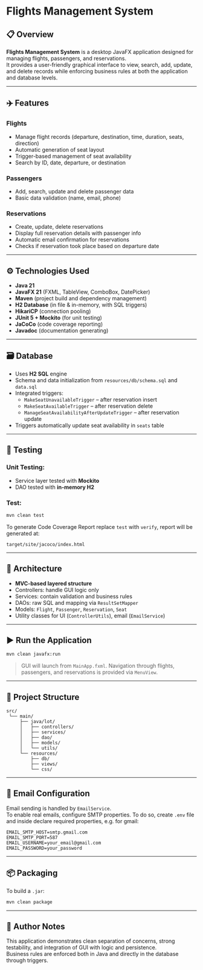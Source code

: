 # Flights Management System

## 📋 Overview

**Flights Management System** is a desktop JavaFX application designed for managing flights, passengers, and reservations.  
It provides a user-friendly graphical interface to view, search, add, update, and delete records while enforcing business rules at both the application and database levels.

---

## ✈️ Features

### Flights
- Manage flight records (departure, destination, time, duration, seats, direction)
- Automatic generation of seat layout
- Trigger-based management of seat availability
- Search by ID, date, departure, or destination

### Passengers
- Add, search, update and delete passenger data
- Basic data validation (name, email, phone)

### Reservations
- Create, update, delete reservations
- Display full reservation details with passenger info
- Automatic email confirmation for reservations
- Checks if reservation took place based on departure date

---

## ⚙️ Technologies Used

- **Java 21**
- **JavaFX 21** (FXML, TableView, ComboBox, DatePicker)
- **Maven** (project build and dependency management)
- **H2 Database** (in file & in-memory, with SQL triggers)
- **HikariCP** (connection pooling)
- **JUnit 5 + Mockito** (for unit testing)
- **JaCoCo** (code coverage reporting)
- **Javadoc** (documentation generating)

---

## 🗃️ Database

- Uses **H2 SQL** engine
- Schema and data initialization from `resources/db/schema.sql` and `data.sql`
- Integrated triggers:
  - `MakeSeatUnavailableTrigger` – after reservation insert
  - `MakeSeatAvailableTrigger` – after reservation delete
  - `ManageSeatAvailabilityAfterUpdateTrigger` – after reservation update
- Triggers automatically update seat availability in `seats` table

---

## 🧪 Testing

### Unit Testing:
- Service layer tested with **Mockito**
- DAO tested with **in-memory H2**

### Test:
```bash
mvn clean test
```
To generate Code Coverage Report replace `test` with `verify`, report will be generated at:
```
target/site/jacoco/index.html
```

---

## 🧭 Architecture

- **MVC-based layered structure**
- Controllers: handle GUI logic only
- Services: contain validation and business rules
- DAOs: raw SQL and mapping via `ResultSetMapper`
- Models: `Flight`, `Passenger`, `Reservation`, `Seat`
- Utility classes for UI (`ControllerUtils`), email (`EmailService`)

---

## ▶️ Run the Application

```bash
mvn clean javafx:run
```

> GUI will launch from `MainApp.fxml`. Navigation through flights, passengers, and reservations is provided via `MenuView`.

---

## 📂 Project Structure

```
src/
 └── main/
     ├── java/lot/
     │   ├── controllers/
     │   ├── services/
     │   ├── dao/
     │   ├── models/
     │   └── utils/
     └── resources/
         ├── db/
         ├── views/
         └── css/
```

---

## 📧 Email Configuration

Email sending is handled by `EmailService`.  
To enable real emails, configure SMTP properties. To do so, create `.env` file and inside declare required properties, e.g. for gmail:
```
EMAIL_SMTP_HOST=smtp.gmail.com
EMAIL_SMTP_PORT=587
EMAIL_USERNAME=your_email@gmail.com
EMAIL_PASSWORD=your_password
```


---

## 📦 Packaging

To build a `.jar`:

```bash
mvn clean package
```

---

## 🧠 Author Notes

This application demonstrates clean separation of concerns, strong testability, and integration of GUI with logic and persistence.  
Business rules are enforced both in Java and directly in the database through triggers.